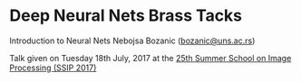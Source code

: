 # Deep Neural Nets Brass Tacks

Introduction to Neural Nets
Nebojsa Bozanic (bozanic@uns.ac.rs)

Talk given on Tuesday 18th July, 2017 at the [25th Summer School on Image Processing (SSIP 2017)](http://imft.ftn.uns.ac.rs/ssip2017/program/)
